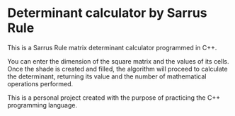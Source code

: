 # Determinant calculator by Sarrus Rule

This is a Sarrus Rule matrix determinant calculator programmed in C++.

You can enter the dimension of the square matrix and the values of its cells.
Once the shade is created and filled, the algorithm will proceed to calculate the determinant, returning its value and the number of mathematical operations performed.

This is a personal project created with the purpose of practicing the C++ programming language.